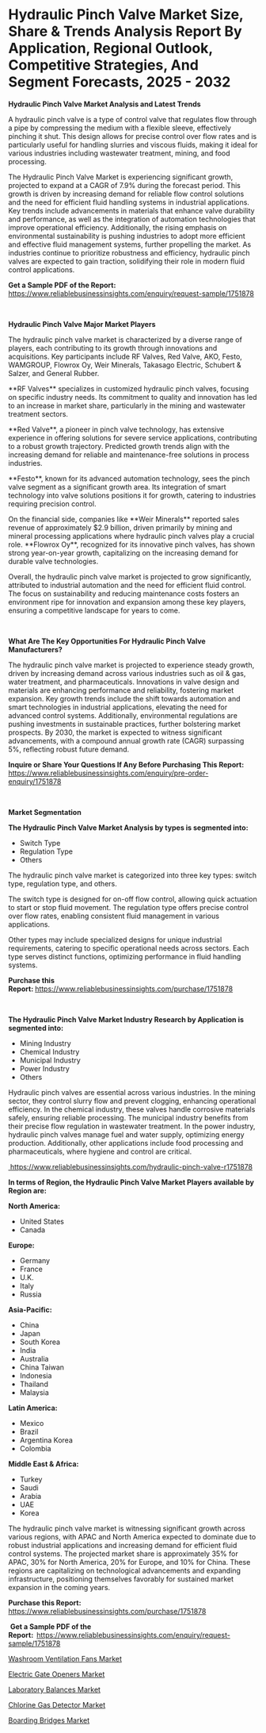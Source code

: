 <p><h1>Hydraulic Pinch Valve Market Size, Share & Trends Analysis Report By Application, Regional Outlook, Competitive Strategies, And Segment Forecasts, 2025 - 2032</h1></p><p><strong>Hydraulic Pinch Valve Market Analysis and Latest Trends</strong></p>
<p><p>A hydraulic pinch valve is a type of control valve that regulates flow through a pipe by compressing the medium with a flexible sleeve, effectively pinching it shut. This design allows for precise control over flow rates and is particularly useful for handling slurries and viscous fluids, making it ideal for various industries including wastewater treatment, mining, and food processing.</p><p>The Hydraulic Pinch Valve Market is experiencing significant growth, projected to expand at a CAGR of 7.9% during the forecast period. This growth is driven by increasing demand for reliable flow control solutions and the need for efficient fluid handling systems in industrial applications. Key trends include advancements in materials that enhance valve durability and performance, as well as the integration of automation technologies that improve operational efficiency. Additionally, the rising emphasis on environmental sustainability is pushing industries to adopt more efficient and effective fluid management systems, further propelling the market. As industries continue to prioritize robustness and efficiency, hydraulic pinch valves are expected to gain traction, solidifying their role in modern fluid control applications.</p></p>
<p><strong>Get a Sample PDF of the Report:&nbsp;</strong> <a href="https://www.reliablebusinessinsights.com/enquiry/request-sample/1751878?utm_campaign=60&utm_medium=2&utm_source=Github&utm_content=ia&utm_term=19022025&utm_id=hydraulic-pinch-valve">https://www.reliablebusinessinsights.com/enquiry/request-sample/1751878</a></p>
<p>&nbsp;</p>
<p><strong>Hydraulic Pinch Valve Major Market Players</strong></p>
<p><p>The hydraulic pinch valve market is characterized by a diverse range of players, each contributing to its growth through innovations and acquisitions. Key participants include RF Valves, Red Valve, AKO, Festo, WAMGROUP, Flowrox Oy, Weir Minerals, Takasago Electric, Schubert & Salzer, and General Rubber.</p><p>**RF Valves** specializes in customized hydraulic pinch valves, focusing on specific industry needs. Its commitment to quality and innovation has led to an increase in market share, particularly in the mining and wastewater treatment sectors.</p><p>**Red Valve**, a pioneer in pinch valve technology, has extensive experience in offering solutions for severe service applications, contributing to a robust growth trajectory. Predicted growth trends align with the increasing demand for reliable and maintenance-free solutions in process industries.</p><p>**Festo**, known for its advanced automation technology, sees the pinch valve segment as a significant growth area. Its integration of smart technology into valve solutions positions it for growth, catering to industries requiring precision control.</p><p>On the financial side, companies like **Weir Minerals** reported sales revenue of approximately $2.9 billion, driven primarily by mining and mineral processing applications where hydraulic pinch valves play a crucial role. **Flowrox Oy**, recognized for its innovative pinch valves, has shown strong year-on-year growth, capitalizing on the increasing demand for durable valve technologies.</p><p>Overall, the hydraulic pinch valve market is projected to grow significantly, attributed to industrial automation and the need for efficient fluid control. The focus on sustainability and reducing maintenance costs fosters an environment ripe for innovation and expansion among these key players, ensuring a competitive landscape for years to come.</p></p>
<p>&nbsp;</p>
<p><strong>What Are The Key Opportunities For Hydraulic Pinch Valve Manufacturers?</strong></p>
<p><p>The hydraulic pinch valve market is projected to experience steady growth, driven by increasing demand across various industries such as oil & gas, water treatment, and pharmaceuticals. Innovations in valve design and materials are enhancing performance and reliability, fostering market expansion. Key growth trends include the shift towards automation and smart technologies in industrial applications, elevating the need for advanced control systems. Additionally, environmental regulations are pushing investments in sustainable practices, further bolstering market prospects. By 2030, the market is expected to witness significant advancements, with a compound annual growth rate (CAGR) surpassing 5%, reflecting robust future demand.</p></p>
<p><strong>Inquire or Share Your Questions If Any Before Purchasing This Report:</strong> <a href="https://www.reliablebusinessinsights.com/enquiry/pre-order-enquiry/1751878?utm_campaign=60&utm_medium=2&utm_source=Github&utm_content=ia&utm_term=19022025&utm_id=hydraulic-pinch-valve">https://www.reliablebusinessinsights.com/enquiry/pre-order-enquiry/1751878</a></p>
<p>&nbsp;</p>
<p><strong>Market Segmentation</strong></p>
<p><strong>The Hydraulic Pinch Valve Market Analysis by types is segmented into:</strong></p>
<p><ul><li>Switch Type</li><li>Regulation Type</li><li>Others</li></ul></p>
<p><p>The hydraulic pinch valve market is categorized into three key types: switch type, regulation type, and others. </p><p>The switch type is designed for on-off flow control, allowing quick actuation to start or stop fluid movement. The regulation type offers precise control over flow rates, enabling consistent fluid management in various applications. </p><p>Other types may include specialized designs for unique industrial requirements, catering to specific operational needs across sectors. Each type serves distinct functions, optimizing performance in fluid handling systems.</p></p>
<p><strong>Purchase this Report:&nbsp;</strong><a href="https://www.reliablebusinessinsights.com/purchase/1751878?utm_campaign=60&utm_medium=2&utm_source=Github&utm_content=ia&utm_term=19022025&utm_id=hydraulic-pinch-valve">https://www.reliablebusinessinsights.com/purchase/1751878</a></p>
<p>&nbsp;</p>
<p><strong>The Hydraulic Pinch Valve Market Industry Research by Application is segmented into:</strong></p>
<p><ul><li>Mining Industry</li><li>Chemical Industry</li><li>Municipal Industry</li><li>Power Industry</li><li>Others</li></ul></p>
<p><p>Hydraulic pinch valves are essential across various industries. In the mining sector, they control slurry flow and prevent clogging, enhancing operational efficiency. In the chemical industry, these valves handle corrosive materials safely, ensuring reliable processing. The municipal industry benefits from their precise flow regulation in wastewater treatment. In the power industry, hydraulic pinch valves manage fuel and water supply, optimizing energy production. Additionally, other applications include food processing and pharmaceuticals, where hygiene and control are critical.</p></p>
<p><a href="https://www.reliablebusinessinsights.com/hydraulic-pinch-valve-r1751878?utm_campaign=60&utm_medium=2&utm_source=Github&utm_content=ia&utm_term=19022025&utm_id=hydraulic-pinch-valve">&nbsp;https://www.reliablebusinessinsights.com/hydraulic-pinch-valve-r1751878</a></p>
<p><strong>In terms of Region, the Hydraulic Pinch Valve Market Players available by Region are:</strong></p>
<p>
    <p> <strong> North America: </strong>
        <ul>
            <li>United States</li>
            <li>Canada</li>
        </ul>
        </p> 
    <p> <strong> Europe: </strong>
        <ul>
            <li>Germany</li>
            <li>France</li>
            <li>U.K.</li>
            <li>Italy</li>
            <li>Russia</li>
        </ul>
        </p> 
    <p> <strong> Asia-Pacific: </strong>
        <ul>
            <li>China</li>
            <li>Japan</li>
            <li>South Korea</li>
            <li>India</li>
            <li>Australia</li>
            <li>China Taiwan</li>
            <li>Indonesia</li>
            <li>Thailand</li>
            <li>Malaysia</li>
        </ul>
        </p> 
    <p> <strong> Latin America: </strong>
        <ul>
            <li>Mexico</li>
            <li>Brazil</li>
            <li>Argentina Korea</li>
            <li>Colombia</li>
        </ul>
        </p> 
    <p> <strong> Middle East & Africa: </strong>
        <ul>
            <li>Turkey</li>
            <li>Saudi</li>
            <li>Arabia</li>
            <li>UAE</li>
            <li>Korea</li>
        </ul>
    </p>
    </p>
<p><p>The hydraulic pinch valve market is witnessing significant growth across various regions, with APAC and North America expected to dominate due to robust industrial applications and increasing demand for efficient fluid control systems. The projected market share is approximately 35% for APAC, 30% for North America, 20% for Europe, and 10% for China. These regions are capitalizing on technological advancements and expanding infrastructure, positioning themselves favorably for sustained market expansion in the coming years.</p></p>
<p><strong>Purchase this Report: </strong><a href="https://www.reliablebusinessinsights.com/purchase/1751878?utm_campaign=60&utm_medium=2&utm_source=Github&utm_content=ia&utm_term=19022025&utm_id=hydraulic-pinch-valve">https://www.reliablebusinessinsights.com/purchase/1751878</a></p>
<p>&nbsp;<strong>Get a Sample PDF of the Report:&nbsp;&nbsp;</strong><a href="https://www.reliablebusinessinsights.com/enquiry/request-sample/1751878?utm_campaign=60&utm_medium=2&utm_source=Github&utm_content=ia&utm_term=19022025&utm_id=hydraulic-pinch-valve">https://www.reliablebusinessinsights.com/enquiry/request-sample/1751878</a></p>
<p><strong></strong></p>
<p><p><a href="https://github.com/iceknahomi/Market-Research-Report-List-1/blob/main/washroom-ventilation-fans-market.md?utm_campaign=60&utm_medium=2&utm_source=Github&utm_content=ia&utm_term=19022025&utm_id=hydraulic-pinch-valve">Washroom Ventilation Fans Market</a></p><p><a href="https://github.com/tjoensfibich/Market-Research-Report-List-1/blob/main/electric-gate-openers-market.md?utm_campaign=60&utm_medium=2&utm_source=Github&utm_content=ia&utm_term=19022025&utm_id=hydraulic-pinch-valve">Electric Gate Openers Market</a></p><p><a href="https://github.com/awalinfucci/Market-Research-Report-List-1/blob/main/laboratory-balances-market.md?utm_campaign=60&utm_medium=2&utm_source=Github&utm_content=ia&utm_term=19022025&utm_id=hydraulic-pinch-valve">Laboratory Balances Market</a></p><p><a href="https://github.com/bezdanteniz/Market-Research-Report-List-1/blob/main/chlorine-gas-detector-market.md?utm_campaign=60&utm_medium=2&utm_source=Github&utm_content=ia&utm_term=19022025&utm_id=hydraulic-pinch-valve">Chlorine Gas Detector Market</a></p><p><a href="https://github.com/rebheelder/Market-Research-Report-List-1/blob/main/boarding-bridges-market.md?utm_campaign=60&utm_medium=2&utm_source=Github&utm_content=ia&utm_term=19022025&utm_id=hydraulic-pinch-valve">Boarding Bridges Market</a></p></p>